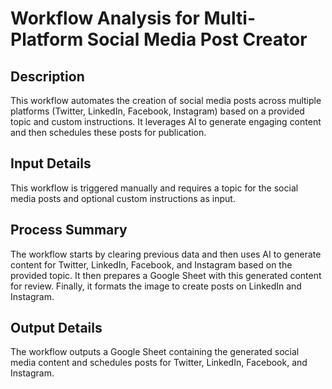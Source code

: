 # Workflow Analysis for Multi-Platform Social Media Post Creator

## Description
This workflow automates the creation of social media posts across multiple platforms (Twitter, LinkedIn, Facebook, Instagram) based on a provided topic and custom instructions. It leverages AI to generate engaging content and then schedules these posts for publication.

## Input Details
This workflow is triggered manually and requires a topic for the social media posts and optional custom instructions as input.

## Process Summary
The workflow starts by clearing previous data and then uses AI to generate content for Twitter, LinkedIn, Facebook, and Instagram based on the provided topic. It then prepares a Google Sheet with this generated content for review. Finally, it formats the image to create posts on LinkedIn and Instagram.

## Output Details
The workflow outputs a Google Sheet containing the generated social media content and schedules posts for Twitter, LinkedIn, Facebook, and Instagram.
